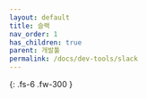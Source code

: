```yaml
---
layout: default
title: 슬랙
nav_order: 1
has_children: true
parent: 개발툴
permalink: /docs/dev-tools/slack
---
```


{: .fs-6 .fw-300 }
